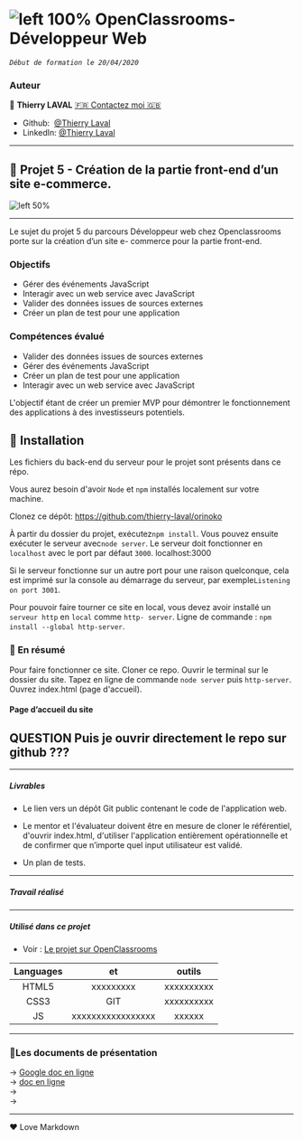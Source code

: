# ![left 100%](https://github.com/thierry-laval/archives/blob/master/images/Logo_OpenClassrooms.png?raw=true) OpenClassrooms-Développeur Web

_`Début de formation le 20/04/2020`_

### Auteur

👤 **Thierry LAVAL** [🇫🇷 Contactez moi 🇬🇧](<thierrylaval@gmx.com>)

* Github:  [@Thierry Laval](https://github.com/thierry-laval)
* LinkedIn: [@Thierry Laval](https://www.linkedin.com/in/thierry-laval)

***
## 📎 Projet 5 - Création de la partie front-end d’un site e-commerce.
![left 50%](https://github.com/thierry-laval/thierry-laval/blob/master/images/logo.orinoco.png)

***

Le sujet du projet 5 du parcours Développeur web chez Openclassrooms porte sur la création d’un site e- commerce pour la partie front-end.

### Objectifs

* Gérer des événements JavaScript
* Interagir avec un web service avec JavaScript
* Valider des données issues de sources externes
* Créer un plan de test pour une application

### Compétences évalué

* Valider des données issues de sources externes
* Gérer des événements JavaScript
* Créer un plan de test pour une application
* Interagir avec un web service avec JavaScript

L'objectif étant de créer un premier MVP pour démontrer le fonctionnement des applications à des investisseurs potentiels.

## 🔨 Installation ##

Les fichiers du back-end du serveur pour le projet sont présents dans ce répo.

Vous aurez besoin d'avoir `Node` et `npm` installés localement sur votre machine.

Clonez ce dépôt: https://github.com/thierry-laval/orinoko

À partir du dossier du projet, exécutez`npm install`.
Vous pouvez ensuite exécuter le serveur avec`node server`.
Le serveur doit fonctionner en `localhost` avec le port par défaut `3000`.
localhost:3000

Si le serveur fonctionne sur un autre port pour une raison quelconque, cela est imprimé sur la console au démarrage du serveur, par exemple`Listening on port 3001`.

Pour pouvoir faire tourner ce site en local, vous devez avoir installé un `serveur http` en `local` comme `http- server`.
Ligne de commande : `npm install --global http-server`.

### 🔨 En résumé ###

Pour faire fonctionner ce site.
Cloner ce repo.
Ouvrir le terminal sur le dossier du site.
Tapez en ligne de commande `node server` puis `http-server`.
Ouvrez index.html (page d'accueil).

#### Page d’accueil du site

## QUESTION Puis je ouvrir directement le repo sur github ??? ##

***

##### Livrables

* Le lien vers un dépôt Git public contenant le code de l'application web.

* Le mentor et l'évaluateur doivent être en mesure de cloner le référentiel, d'ouvrir index.html, d'utiliser l'application entièrement opérationnelle et de confirmer que n’importe quel input utilisateur est validé.

* Un plan de tests.

***

##### Travail réalisé

***

##### Utilisé dans ce projet

* Voir : [Le projet sur OpenClassrooms](https://openclassrooms.com/fr/paths/185/projects/675/assignment "Cliquez pour voir le projet")


| Languages       | et                    | outils     |
| :-------------: |:-------------:        | :-----:    |
| HTML5           | xxxxxxxxx              | xxxxxxxxxx |
| CSS3            | GIT                   | xxxxxxxxxx |
| JS              | xxxxxxxxxxxxxxxxx |  xxxxxx    |

***

### 🚦Les documents de présentation

→ [Google doc en ligne](https://)\
→ [doc en ligne](https://)\
→ \
→

***
<p>&hearts; Love Markdown<p>
